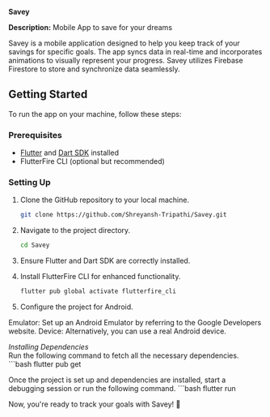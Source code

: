 **Savey**

**Description:** Mobile App to save for your dreams

Savey is a mobile application designed to help you keep track of your savings for specific goals. The app syncs data in real-time and incorporates animations to visually represent your progress. Savey utilizes Firebase Firestore to store and synchronize data seamlessly.

## Getting Started

To run the app on your machine, follow these steps:

### Prerequisites
- [Flutter](https://flutter.dev) and [Dart SDK](https://dart.dev) installed
- FlutterFire CLI (optional but recommended)

### Setting Up

1. Clone the GitHub repository to your local machine.

   ```bash
   git clone https://github.com/Shreyansh-Tripathi/Savey.git

2. Navigate to the project directory.

    ```bash
    cd Savey

3. Ensure Flutter and Dart SDK are correctly installed.

4. Install FlutterFire CLI for enhanced functionality.
    ```bash
    flutter pub global activate flutterfire_cli
5. Configure the project for Android.

Emulator: Set up an Android Emulator by referring to the Google Developers website.
Device: Alternatively, you can use a real Android device.

*Installing Dependencies*   
Run the following command to fetch all the necessary dependencies.
    ```bash
    flutter pub get

Once the project is set up and dependencies are installed, start a debugging session or run the following command.
    ```bash
    flutter run

 Now, you're ready to track your goals with Savey! 🚀   
